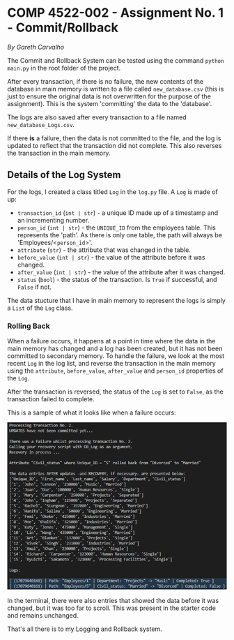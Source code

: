 # COMP 4522-002 - Assignment No. 1 - Commit/Rollback

*By Gareth Carvalho*

The Commit and Rollback System can be tested using the command `python main.py` in the root folder of the project.

After every transaction, if there is no failure, the new contents of the database in main memory is written to a file called `new_database.csv` (this is just to ensure the original data is not overwritten for the purpose of the assignment). This is the system 'committing' the data to the 'database'.

The logs are also saved after every transaction to a file named `new_database_Logs.csv`.

If there **is** a failure, then the data is not committed to the file, and the log is updated to reflect that the transaction did not complete. This also reverses the transaction in the main memory.

## Details of the Log System

For the logs, I created a class titled `Log` in the `log.py` file. A `Log` is made of up:

- `transaction_id` (`int | str`) - a unique ID made up of a timestamp and an incrementing number.
- `person_id` (`int | str`) - the `UNIQUE_ID` from the employees table. This represents the 'path'. As there is only one table, the path will always be 'Employees/<`person_id`>'.
- `attribute` (`str`) - the attribute that was changed in the table.
- `before_value` (`int | str`) - the value of the attribute before it was changed.
- `after_value` (`int | str`) - the value of the attribute after it was changed.
- `status` (`bool`) - the status of the transaction. Is `True` if successful, and `False` if not.

The data stucture that I have in main memory to represent the logs is simply a `List` of the `Log` class.

### Rolling Back

When a failure occurs, it happens at a point in time where the data in the main memory has changed and a log has been created, but it has not been committed to secondary memory. To handle the failure, we look at the most recent `Log` in the log list, and reverse the transaction in the main memory using the `attribute`, `before_value`, `after_value` and `person_id` properties of the `Log`.

After the transaction is reversed, the status of the `Log` is set to `False`, as the transaction failed to complete.

This is a sample of what it looks like when a failure occurs:

![Sample Output](./images/output-sample.png)

In the terminal, there were also entries that showed the data before it was changed, but it was too far to scroll. This was present in the starter code and remains unchanged.

That's all there is to my Logging and Rollback system.
